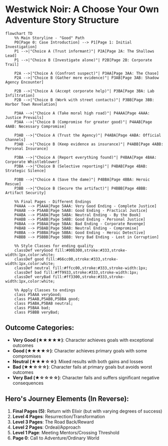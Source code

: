 # Westwick Noir: A Choose Your Own Adventure Story Structure

```mermaid
flowchart TD
    %% Main Storyline - "Good" Path
    P0[Page 0: Case Introduction] --> P1[Page 1: Initial Investigation]
    P1 -->|"Choice A (Trust informant)"| P2A[Page 2A: The Shallows Lead]
    P1 -->|"Choice B (Investigate alone)"| P2B[Page 2B: Corporate Trail]
    
    P2A -->|"Choice A (Confront suspect)"| P3AA[Page 3AA: The Chase]
    P2A -->|"Choice B (Gather more evidence)"| P3AB[Page 3AB: Shadow Agency Encounter]
    
    P2B -->|"Choice A (Accept corporate help)"| P3BA[Page 3BA: Lab Infiltration]
    P2B -->|"Choice B (Work with street contacts)"| P3BB[Page 3BB: Harbor Town Revelation]
    
    P3AA -->|"Choice A (Take moral high road)"| P4AAA[Page 4AAA: Justice Prevails]
    P3AA -->|"Choice B (Compromise for greater good)"| P4AAB[Page 4AAB: Necessary Compromise]
    
    P3AB -->|"Choice A (Trust the Agency)"| P4ABA[Page 4ABA: Official Channels]
    P3AB -->|"Choice B (Keep evidence as insurance)"| P4ABB[Page 4ABB: Personal Insurance]
    
    P3BA -->|"Choice A (Report everything found)"| P4BAA[Page 4BAA: Corporate Whistleblower]
    P3BA -->|"Choice B (Selective reporting)"| P4BAB[Page 4BAB: Strategic Silence]
    
    P3BB -->|"Choice A (Save the dame)"| P4BBA[Page 4BBA: Heroic Rescue]
    P3BB -->|"Choice B (Secure the artifact)"| P4BBB[Page 4BBB: Artifact Security]
    
    %% Final Pages - Different Endings
    P4AAA --> P5AAA[Page 5AAA: Very Good Ending - Complete Justice]
    P4AAB --> P5AAB[Page 5AAB: Good Ending - Practical Justice]
    P4ABA --> P5ABA[Page 5ABA: Neutral Ending - By the Book]
    P4ABB --> P5ABB[Page 5ABB: Good Ending - Personal Justice]
    P4BAA --> P5BAA[Page 5BAA: Bad Ending - Corporate Revenge]
    P4BAB --> P5BAB[Page 5BAB: Neutral Ending - Compromise]
    P4BBA --> P5BBA[Page 5BBA: Good Ending - Heroic Detective]
    P4BBB --> P5BBB[Page 5BBB: Very Bad Ending - Lost in Corruption]
    
    %% Style Classes for ending quality
    classDef veryGood fill:#00b300,stroke:#333,stroke-width:1px,color:white;
    classDef good fill:#66cc00,stroke:#333,stroke-width:1px,color:white;
    classDef neutral fill:#ffcc00,stroke:#333,stroke-width:1px;
    classDef bad fill:#ff9933,stroke:#333,stroke-width:1px;
    classDef veryBad fill:#ff3300,stroke:#333,stroke-width:1px,color:white;
    
    %% Apply Classes to endings
    class P5AAA veryGood;
    class P5AAB,P5ABB,P5BBA good;
    class P5ABA,P5BAB neutral;
    class P5BAA bad;
    class P5BBB veryBad;
```

## Outcome Categories:

- **Very Good (★★★★★)**: Character achieves goals with exceptional outcomes
- **Good (★★★★☆)**: Character achieves primary goals with some compromises
- **Neutral (★★★☆☆)**: Mixed results with both gains and losses
- **Bad (★★☆☆☆)**: Character fails at primary goals but avoids worst outcomes
- **Very Bad (★☆☆☆☆)**: Character fails and suffers significant negative consequences

## Hero's Journey Elements (In Reverse):
1. **Final Pages (5)**: Return with Elixir (but with varying degrees of success)
2. **Level 4 Pages**: Resurrection/Transformation
3. **Level 3 Pages**: The Road Back/Reward
4. **Level 2 Pages**: Ordeal/Approach
5. **Level 1 Page**: Meeting Mentors/Crossing Threshold
6. **Page 0**: Call to Adventure/Ordinary World

